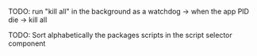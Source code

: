 TODO: run "kill all" in the background as a watchdog -> when the app PID die -> kill all

TODO: Sort alphabetically the packages scripts in the script selector component
